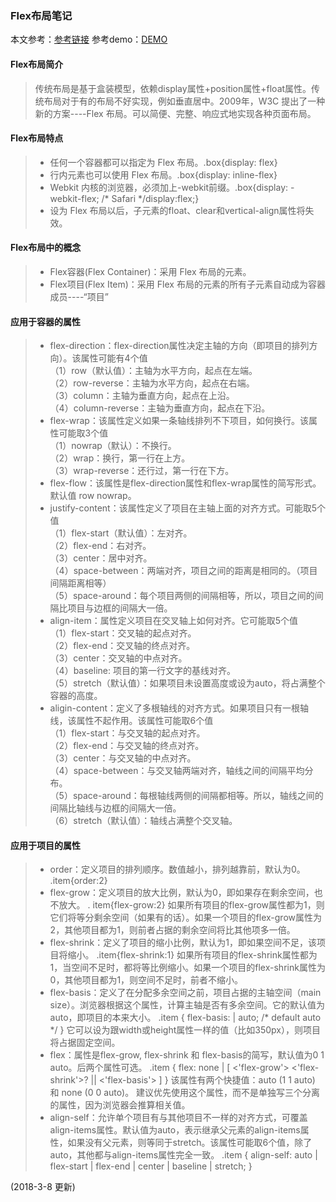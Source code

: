 ﻿### Flex布局笔记
本文参考：[参考链接](http://www.ruanyifeng.com/blog/2015/07/flex-grammar.html) 
参考demo：[DEMO](http://static.vgee.cn/static/index.html)
#### Flex布局简介
> 传统布局是基于盒装模型，依赖display属性+position属性+float属性。传统布局对于有的布局不好实现，例如垂直居中。2009年，W3C 提出了一种新的方案----Flex 布局。可以简便、完整、响应式地实现各种页面布局。  

#### Flex布局特点
> - 任何一个容器都可以指定为 Flex 布局。.box{display: flex}
> - 行内元素也可以使用 Flex 布局。.box{display: inline-flex}
> - Webkit 内核的浏览器，必须加上-webkit前缀。.box{display: -webkit-flex; /* Safari */display:flex;}
> - 设为 Flex 布局以后，子元素的float、clear和vertical-align属性将失效。

#### Flex布局中的概念
> - Flex容器(Flex Container)：采用 Flex 布局的元素。
> - Flex项目(Flex Item)：采用 Flex 布局的元素的所有子元素自动成为容器成员----“项目”

#### 应用于容器的属性
> - flex-direction：flex-direction属性决定主轴的方向（即项目的排列方向）。该属性可能有4个值<br>
		（1）row（默认值）：主轴为水平方向，起点在左端。<br>
		（2）row-reverse：主轴为水平方向，起点在右端。<br>
		（3）column：主轴为垂直方向，起点在上沿。<br>
		（4）column-reverse：主轴为垂直方向，起点在下沿。<br>
> - flex-wrap：该属性定义如果一条轴线排列不下项目，如何换行。该属性可能取3个值<br>
		（1）nowrap（默认）：不换行。<br>
		（2）wrap：换行，第一行在上方。<br>
		（3）wrap-reverse：还行过，第一行在下方。<br>
> - flex-flow：该属性是flex-direction属性和flex-wrap属性的简写形式。默认值 row nowrap。<br>
> - justify-content：该属性定义了项目在主轴上面的对齐方式。可能取5个值<br>
		（1）flex-start（默认值）：左对齐。<br>
		（2）flex-end：右对齐。<br>
		（3）center：居中对齐。<br>
		（4）space-between：两端对齐，项目之间的距离是相同的。（项目间隔距离相等）<br>
		（5）space-around：每个项目两侧的间隔相等，所以，项目之间的间隔比项目与边框的间隔大一倍。<br>
>- align-item：属性定义项目在交叉轴上如何对齐。它可能取5个值<br>
		（1）flex-start：交叉轴的起点对齐。<br>
		（2）flex-end：交叉轴的终点对齐。<br>
		（3）center：交叉轴的中点对齐。<br>
		（4）baseline: 项目的第一行文字的基线对齐。<br>
		（5）stretch（默认值）：如果项目未设置高度或设为auto，将占满整个容器的高度。<br>
>- aligin-content：定义了多根轴线的对齐方式。如果项目只有一根轴线，该属性不起作用。该属性可能取6个值<br>
		（1）flex-start：与交叉轴的起点对齐。<br>
		（2）flex-end：与交叉轴的终点对齐。<br>
		（3）center：与交叉轴的中点对齐。<br>
		（4）space-between：与交叉轴两端对齐，轴线之间的间隔平均分布。<br>
		（5）space-around：每根轴线两侧的间隔都相等。所以，轴线之间的间隔比轴线与边框的间隔大一倍。<br>
		（6）stretch（默认值）：轴线占满整个交叉轴。<br>
		
#### 应用于项目的属性

 >- order：定义项目的排列顺序。数值越小，排列越靠前，默认为0。
		 .item{order:2}
 >- flex-grow：定义项目的放大比例，默认为0，即如果存在剩余空间，也不放大。
		. item{flex-grow:2}
		如果所有项目的flex-grow属性都为1，则它们将等分剩余空间（如果有的话）。如果一个项目的flex-grow属性为2，其他项目都为1，则前者占据的剩余空间将比其他项多一倍。
>- flex-shrink：定义了项目的缩小比例，默认为1，即如果空间不足，该项目将缩小。
		.item{flex-shrink:1}
		如果所有项目的flex-shrink属性都为1，当空间不足时，都将等比例缩小。如果一个项目的flex-shrink属性为0，其他项目都为1，则空间不足时，前者不缩小。
>-  flex-basis：定义了在分配多余空间之前，项目占据的主轴空间（main size）。浏览器根据这个属性，计算主轴是否有多余空间。它的默认值为auto，即项目的本来大小。
		.item {
		   flex-basis: <length> | auto; /* default auto */
		}
		它可以设为跟width或height属性一样的值（比如350px），则项目将占据固定空间。
>- flex：属性是flex-grow, flex-shrink 和 flex-basis的简写，默认值为0 1 auto。后两个属性可选。
.item {
  flex: none | [ <'flex-grow'> <'flex-shrink'>? || <'flex-basis'> ]
}
		该属性有两个快捷值：auto (1 1 auto) 和 none (0 0 auto)。
		建议优先使用这个属性，而不是单独写三个分离的属性，因为浏览器会推算相关值。
>- align-self：允许单个项目有与其他项目不一样的对齐方式，可覆盖align-items属性。默认值为auto，表示继承父元素的align-items属性，如果没有父元素，则等同于stretch。该属性可能取6个值，除了auto，其他都与align-items属性完全一致。
.item {
  align-self: auto | flex-start | flex-end | center | baseline | stretch;
}

(2018-3-8 更新)
